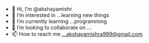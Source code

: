 - 👋 Hi, I’m @akshayamishr
- 👀 I’m interested in ...learning new things
- 🌱 I’m currently learning ...programming
- 💞️ I’m looking to collaborate on ...
- 📫 How to reach me ...akshayamishra999@gmail.com

<!---
akshayamishr/akshayamishr is a ✨ special ✨ repository because its `README.md` (this file) appears on your GitHub profile.
You can click the Preview link to take a look at your changes.
--->
